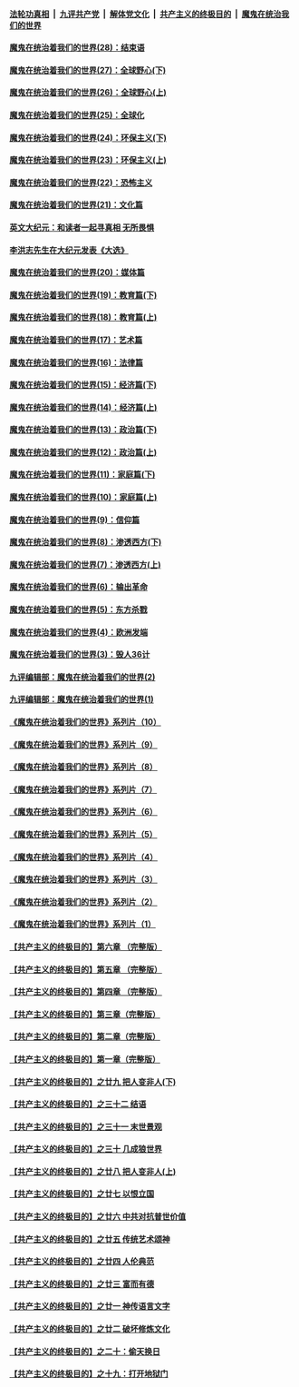 ####  [法轮功真相](../../../../basic/blob/master/README.md?t=02231031) &nbsp;|&nbsp; [九评共产党](../../../../9ping.md/blob/master/README.md?t=02231031) &nbsp;|&nbsp; [解体党文化](../../../../jtdwh.md/blob/master/README.md?t=02231031)  &nbsp;|&nbsp; [共产主义的终极目的](../../../../gczydzjmd.md/blob/master/README.md?t=02231031) &nbsp;|&nbsp; [魔鬼在统治我们的世界](../../../../mgztzwmdsj.md/blob/master/README.md?t=02231031) 

#### [魔鬼在统治着我们的世界(28)：结束语](../pages/nsc422/n10936246.md?t=02231031) 

#### [魔鬼在统治着我们的世界(27)：全球野心(下)](../pages/nsc422/n10928319.md?t=02231031) 

#### [魔鬼在统治着我们的世界(26)：全球野心(上)](../pages/nsc422/n10900318.md?t=02231031) 

#### [魔鬼在统治着我们的世界(25)：全球化](../pages/nsc422/n10788205.md?t=02231031) 

#### [魔鬼在统治着我们的世界(24)：环保主义(下)](../pages/nsc422/n10695307.md?t=02231031) 

#### [魔鬼在统治着我们的世界(23)：环保主义(上)](../pages/nsc422/n10688613.md?t=02231031) 

#### [魔鬼在统治着我们的世界(22)：恐怖主义](../pages/nsc422/n10614727.md?t=02231031) 

#### [魔鬼在统治着我们的世界(21)：文化篇](../pages/nsc422/n10597706.md?t=02231031) 

#### [英文大纪元：和读者一起寻真相 无所畏惧](../pages/nsc422/n12542027.md?t=02231031) 

#### [李洪志先生在大纪元发表《大选》](../pages/nsc422/n12534746.md?t=02231031) 

#### [魔鬼在统治着我们的世界(20)：媒体篇](../pages/nsc422/n10586579.md?t=02231031) 

#### [魔鬼在统治着我们的世界(19)：教育篇(下)](../pages/nsc422/n10564808.md?t=02231031) 

#### [魔鬼在统治着我们的世界(18)：教育篇(上)](../pages/nsc422/n10526970.md?t=02231031) 

#### [魔鬼在统治着我们的世界(17)：艺术篇](../pages/nsc422/n10499093.md?t=02231031) 

#### [魔鬼在统治着我们的世界(16)：法律篇](../pages/nsc422/n10485969.md?t=02231031) 

#### [魔鬼在统治着我们的世界(15)：经济篇(下)](../pages/nsc422/n10469975.md?t=02231031) 

#### [魔鬼在统治着我们的世界(14)：经济篇(上)](../pages/nsc422/n10457370.md?t=02231031) 

#### [魔鬼在统治着我们的世界(13)：政治篇(下)](../pages/nsc422/n10448270.md?t=02231031) 

#### [魔鬼在统治着我们的世界(12)：政治篇(上)](../pages/nsc422/n10444576.md?t=02231031) 

#### [魔鬼在统治着我们的世界(11)：家庭篇(下)](../pages/nsc422/n10440961.md?t=02231031) 

#### [魔鬼在统治着我们的世界(10)：家庭篇(上)](../pages/nsc422/n10435448.md?t=02231031) 

#### [魔鬼在统治着我们的世界(9)：信仰篇](../pages/nsc422/n10432159.md?t=02231031) 

#### [魔鬼在统治着我们的世界(8)：渗透西方(下)](../pages/nsc422/n10429603.md?t=02231031) 

#### [魔鬼在统治着我们的世界(7)：渗透西方(上)](../pages/nsc422/n10426013.md?t=02231031) 

#### [魔鬼在统治着我们的世界(6)：输出革命](../pages/nsc422/n10421536.md?t=02231031) 

#### [魔鬼在统治着我们的世界(5)：东方杀戮](../pages/nsc422/n10417707.md?t=02231031) 

#### [魔鬼在统治着我们的世界(4)：欧洲发端](../pages/nsc422/n10414890.md?t=02231031) 

#### [魔鬼在统治着我们的世界(3)：毁人36计](../pages/nsc422/n10411583.md?t=02231031) 

#### [九评编辑部：魔鬼在统治着我们的世界(2)](../pages/nsc422/n10410036.md?t=02231031) 

#### [九评编辑部：魔鬼在统治着我们的世界(1)](../pages/nsc422/n10406825.md?t=02231031) 

#### [《魔鬼在统治着我们的世界》系列片（10）](../pages/nsc422/n12292670.md?t=02231031) 

#### [《魔鬼在统治着我们的世界》系列片（9）](../pages/nsc422/n12290859.md?t=02231031) 

#### [《魔鬼在统治着我们的世界》系列片（8）](../pages/nsc422/n12287445.md?t=02231031) 

#### [《魔鬼在统治着我们的世界》系列片（7）](../pages/nsc422/n12283425.md?t=02231031) 

#### [《魔鬼在统治着我们的世界》系列片（6）](../pages/nsc422/n12282314.md?t=02231031) 

#### [《魔鬼在统治着我们的世界》系列片（5）](../pages/nsc422/n12281419.md?t=02231031) 

#### [《魔鬼在统治着我们的世界》系列片（4）](../pages/nsc422/n12274024.md?t=02231031) 

#### [《魔鬼在统治着我们的世界》系列片（3）](../pages/nsc422/n12271322.md?t=02231031) 

#### [《魔鬼在统治着我们的世界》系列片（2）](../pages/nsc422/n12269049.md?t=02231031) 

#### [《魔鬼在统治着我们的世界》系列片（1）](../pages/nsc422/n12267575.md?t=02231031) 

#### [【共产主义的终极目的】第六章 （完整版）](../pages/nsc422/n11428913.md?t=02231031) 

#### [【共产主义的终极目的】第五章 （完整版）](../pages/nsc422/n11428912.md?t=02231031) 

#### [【共产主义的终极目的】第四章 （完整版）](../pages/nsc422/n11428907.md?t=02231031) 

#### [【共产主义的终极目的】第三章（完整版）](../pages/nsc422/n11428848.md?t=02231031) 

#### [【共产主义的终极目的】第二章（完整版）](../pages/nsc422/n11428831.md?t=02231031) 

#### [【共产主义的终极目的】第一章（完整版）](../pages/nsc422/n11417651.md?t=02231031) 

#### [【共产主义的终极目的】之廿九 把人变非人(下)](../pages/nsc422/n11344140.md?t=02231031) 

#### [【共产主义的终极目的】之三十二 结语](../pages/nsc422/n11360535.md?t=02231031) 

#### [【共产主义的终极目的】之三十一 末世景观](../pages/nsc422/n11351129.md?t=02231031) 

#### [【共产主义的终极目的】之三十 几成狼世界](../pages/nsc422/n11348280.md?t=02231031) 

#### [【共产主义的终极目的】之廿八 把人变非人(上)](../pages/nsc422/n11340492.md?t=02231031) 

#### [【共产主义的终极目的】之廿七 以恨立国](../pages/nsc422/n11336944.md?t=02231031) 

#### [【共产主义的终极目的】之廿六 中共对抗普世价值](../pages/nsc422/n11324785.md?t=02231031) 

#### [【共产主义的终极目的】之廿五 传统艺术颂神](../pages/nsc422/n11296396.md?t=02231031) 

#### [【共产主义的终极目的】之廿四 人伦典范](../pages/nsc422/n11296397.md?t=02231031) 

#### [【共产主义的终极目的】之廿三 富而有德](../pages/nsc422/n11283598.md?t=02231031) 

#### [【共产主义的终极目的】之廿一 神传语言文字](../pages/nsc422/n11263265.md?t=02231031) 

#### [【共产主义的终极目的】之廿二 破坏修炼文化](../pages/nsc422/n11245728.md?t=02231031) 

#### [【共产主义的终极目的】之二十：偷天换日](../pages/nsc422/n11238846.md?t=02231031) 

#### [【共产主义的终极目的】之十九：打开地狱门](../pages/nsc422/n11206376.md?t=02231031) 

